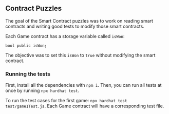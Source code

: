 ## Contract Puzzles

The goal of the Smart Contract puzzles was to work on reading smart contracts and writing good tests to modify those smart contracts.

Each Game contract has a storage variable called `isWon`:

```
bool public isWon;
```

The objective was to set this `isWon` to `true` without modifying the smart contract.


### Running the tests

First, install all the dependencies with `npm i`. Then, you can run all tests at once by running `npx hardhat test`. 

To run the test cases for the first game: `npx hardhat test test/game1Test.js`. Each Game contract will have a corresponding test file.

